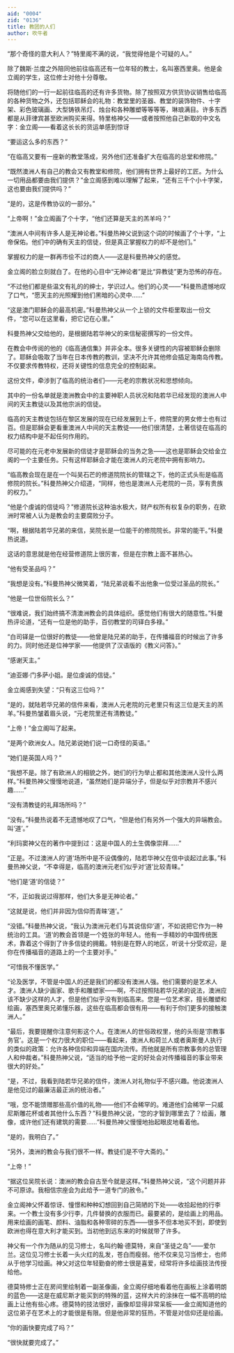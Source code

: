 ```yaml
---
aid: "0004"
zid: "0136"
title: 教团的人们
author: 吹牛者
---
```


“那个奇怪的意大利人？”特里阁不满的说，“我觉得他是个可疑的人。”

除了魏斯·兰度之外陪同他前往临高还有一位年轻的教士，名叫塞西里奥。他是金立阁的学生，这位修士对他十分尊敬。

将随他们的一行一起前往临高的还有许多货物。除了按照双方供货协议销售给临高的各种货物之外，还包括耶稣会的礼物：教堂里的圣器、教堂的装饰物件、十字架、彩色玻璃画、大型铸铁吊灯、烛台和各种雕塑等等等等，琳琅满目。许多东西都是从菲律宾甚至欧洲购买来得。特里格神父——或者按照他自己新取的中文名字：金立阁——看着这长长的货运单感到惊讶

“要运这么多的东西？”

“在临高又要有一座新的教堂落成，另外他们还准备扩大在临高的总堂和修院。”

“既然澳洲人有自己的教会又有教堂和修院，他们拥有世界上最好的工匠。为什么一切用品都要由我们提供？”金立阁感到难以理解了起来，“还有三千个小十字架，这也要由我们提供吗？”

“是的，这是传教协议的一部分。”

“上帝啊！”金立阁画了个十字，“他们还算是天主的羔羊吗？”

“澳洲人中间有许多人是无神论者。”科曼热神父说到这个词的时候画了个十字，“上帝保佑。他们中的确有天主的信徒，但是真正掌握权力的却不是他们。”

掌握权力的是一群再市侩不过的商人——这是科曼热神父的感觉。

金立阁的脸立刻就白了。在他的心目中“无神论者”是比“异教徒”更为恐怖的存在。

“不过他们都是些温文有礼的的绅士，学识过人。他们的心灵——”科曼热遗憾地叹了口气，“愿天主的光照耀到他们黑暗的心灵中……”

“这是澳门耶稣会的最高机密。”科曼热神父从一个上锁的文件柜里取出一份文件，“您可以在这里看，把它记在心里。”

科曼热神父交给他的，是根据陆若华神父的来信秘密撰写的一份文件。

在教会中传阅的他的《临高通信集》并非全本。很多关键性的内容被耶稣会删除了。耶稣会吸取了当年在日本传教的教训，坚决不允许其他修会插足海南岛传教。不仅要求传教特权，还将关键性的信息完全的控制起来。

这份文件，牵涉到了临高的统治者们——元老的宗教状况和思想倾向。

其中的一份名单就是澳洲教会中的主要神职人员状况和陆若华已经发现的澳洲人中间的天主教徒以及其他宗派的信徒。

临高的天主教徒包括在黎区发展的现在已经发展到上千，修院里的男女修士也有过百。但是耶稣会更看重澳洲人中间的天主教徒——他们很清楚，土著信徒在临高的权力结构中是不起任何作用的。

尽可能的在元老中发展新的信徒才是耶稣会的当务之急——这也是耶稣会交给金立阁的一个主要任务。只有这样耶稣会才能在澳洲人的元老院中拥有影响力。

“临高教会现在是在一个叫吴石芒的修道院院长的管辖之下，他的正式头衔是临高修院的院长。”科曼热神父介绍道，“同样，他也是澳洲人元老院的一员，享有贵族的权力。”

“他是个虔诚的信徒吗？”修道院长这种油水极大，财产权所有权复杂的职务，在欧洲时常被人认为是教会的主要腐败分子。

“啊，根据陆若华兄弟的来信，吴院长是一位能干的修院院长。非常的能干。”科曼热说道。

这话的意思就是他在经营修道院上很厉害，但是在宗教上面不甚热心。

“他有受圣品吗？”

“我想是没有。”科曼热神父微笑着，“陆兄弟说看不出他象一位受过圣品的院长。”

“他是一位世俗院长么？”

“很难说，我们始终搞不清澳洲教会的具体组织。感觉他们有很大的随意性。”科曼热评论道，“还有一位是他的助手，百仞教堂的司铎白多禄。”

“白司铎是一位很好的教徒——他曾是陆兄弟的助手，在传播福音的时候出了许多的力。同时他还是位神学家——他提供了汉语版的《教义问答》。”

“感谢天主。”

“迪亚娜·门多萨小姐。是位虔诚的信徒。”

金立阁感到失望：“只有这三位吗？”

“是的，就陆若华兄弟的信件来看，澳洲人元老院的元老里只有这三位是天主的羔羊。”科曼热皱着眉头说，“元老院里还有清教徒。”

“上帝！”金立阁叫了起来。

“是两个欧洲女人。陆兄弟说她们说一口奇怪的英语。”

“她们是英国人吗？”

“我想不是。除了有欧洲人的相貌之外，她们的行为举止都和其他澳洲人没什么两样。”科曼热神父慢慢地说道，“虽然她们是异端分子，但是似乎对宗教并不感兴趣……”

“没有清教徒的礼拜场所吗？”

“没有。”科曼热说着不无遗憾地叹了口气，“但是他们有另外一个强大的异端教会。叫‘道’。”

“利玛窦神父在的著作中提到过：这是中国人的土生偶像崇拜……”

“正是。不过澳洲人的‘道’场所中是不设偶像的，陆若华神父在信中谈起过此事。”科曼热神父说，“不幸得是，临高的澳洲元老们似乎对‘道’比较青睐。”

“他们是‘道’的信徒？”

“不，正如我说过得那样，他们大多是无神论者。”

“这就是说，他们并非因为信仰而青睐‘道’。”

“没错。”科曼热神父说，“我认为澳洲元老们与其说信仰‘道’，不如说把它作为一种统治的工具。‘道’的教会首领是一个姓张的年轻人。他有一手精妙的中国传统医术，靠着这个得到了许多信徒的拥戴。特别是在野人的地区，听说十分受欢迎，是你在传播福音的道路上的一个主要对手。”

“可惜我不懂医学。”

“论及医学，不管是中国人的还是我们的都没有澳洲人强。他们需要的是艺术人才。澳洲人缺少画家、歌手和雕塑家——啊，不过按照陆若华兄弟的说法，澳洲应该不缺少这样的人才，但是他们似乎没有到临高来。您是一位艺术家，擅长雕塑和绘画，塞西里奥兄弟懂乐器，这些在临高都会很有用——有利于你们更多的接触澳洲人。”

“最后，我要提醒你注意何影这个人。在澳洲人的世俗政权里，他的头衔是‘宗教事务官’。这是一个权力很大的职位——看起来，澳洲人和荷兰人或者奥斯曼人执行的类似的政策：允许各种信仰和异端在国内流传。而他就是所有宗教事务的总管理人和仲裁者。”科曼热神父说，“适当的给予他一定的好处会对传播福音的事业带来很大的好处。”

“是，不过，我看到陆若华兄弟的信件，澳洲人对礼物似乎不感兴趣。他说澳洲人是他见过的最廉洁最正派的统治者。”

“哦，您不能馈赠那些高价值的礼物——他们不会稀罕的。难道他们会稀罕一只威尼斯雕花杯或者其他什么东西？”科曼热神父说，“您的才智到哪里去了？绘画，雕像，或许他们还有建筑的需要……”科曼热神父慢慢地抬起眼皮地看着他。

“是的，我明白了。”

“另外，澳洲的教会与我们很不一样。教徒们是不守大斋的。”

“上帝！”

“据这位吴院长说：澳洲的教会自古至今就是这样。”科曼热神父说，“这个问题并非不可原谅。我相信宗座会为此给予一道专门的赦令。”

金立阁神父怀着惊讶、憧憬和种种幻想回到自己简陋的下处——收拾起他的行李来。一个教士没有多少行李，几件替换的衣服而已。最要紧的，是绘画上的用品。用来绘画的画笔、颜料、油脂和各种零碎的东西——很多不但本地买不到，即使到欧洲也得在意大利才能买到。当初他到远东来的时候就带了许多。

神父有一个作为随从的见习修士，名叫约翰·德莫特，来自“圣徒之岛”——爱尔兰。这位见习修士长着一头火红的乱发，苍白而瘦弱。他不仅来见习当修士，也师从于他学习绘画。神父对这位年轻勤奋的修士很是喜爱，经常将许多绘画技法传授给他。

德莫特修士正在房间里绘制着一副圣像画，金立阁仔细地看着他在画板上涂着明朗的蓝色——这是在威尼斯才能买到的特殊的蓝，这样大片的涂抹在一幅不高明的绘画上让他有些心疼。德莫特的技法很好，画像却显得非常呆板——金立阁知道他的这位弟子在艺术上的才能很是有限。但是他非常的狂热，不管是对信仰还是绘画。

“你的画快要完成了吗？”

“很快就要完成了。”
